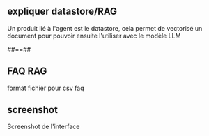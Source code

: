 
## expliquer datastore/RAG

Un produit lié à l'agent est le datastore, cela permet de vectorisé un document pour pouvoir ensuite l'utiliser avec le modèle LLM

##==##

## FAQ RAG

format fichier pour csv faq

## screenshot

Screenshot de l'interface
